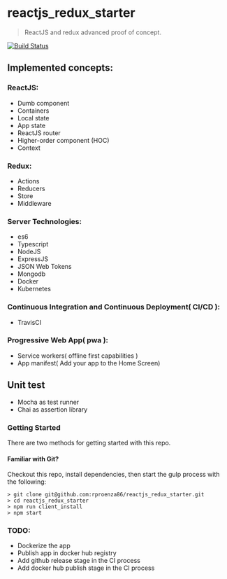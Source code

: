 # reactjs_redux_starter
> ReactJS and redux advanced proof of concept.

[![Build Status](https://travis-ci.org/rproenza86/reactjs_redux_starter.svg?branch=master)](https://travis-ci.org/rproenza86/reactjs_redux_starter)

## Implemented concepts:
### ReactJS:
* Dumb component
* Containers
* Local state
* App state
* ReactJS router
* Higher-order component (HOC)
* Context

### Redux:
* Actions
* Reducers
* Store
* Middleware

### Server Technologies:
* es6
* Typescript
* NodeJS
* ExpressJS
* JSON Web Tokens
* Mongodb
* Docker
* Kubernetes

### Continuous Integration and Continuous Deployment( CI/CD ):
* TravisCI

### Progressive Web App( pwa ):
* Service workers( offline first capabilities )
* App manifest( Add your app to the Home Screen)

## Unit test
* Mocha as test runner
* Chai as assertion library

### Getting Started

There are two methods for getting started with this repo.

#### Familiar with Git?
Checkout this repo, install dependencies, then start the gulp process with the following:

```
> git clone git@github.com:rproenza86/reactjs_redux_starter.git
> cd reactjs_redux_starter
> npm run client_install
> npm start
```

### TODO:
* Dockerize the app 
* Publish app in docker hub registry
* Add github release stage in the CI process
* Add docker hub publish stage in the CI process

